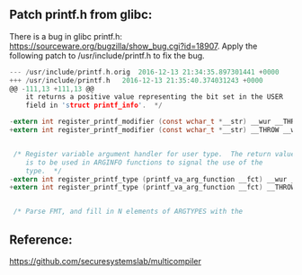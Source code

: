 ## Patch printf.h from glibc:

There is a bug in glibc printf.h: https://sourceware.org/bugzilla/show_bug.cgi?id=18907. Apply the following patch to /usr/include/printf.h to fix the bug.

```c
--- /usr/include/printf.h.orig	2016-12-13 21:34:35.897301441 +0000
+++ /usr/include/printf.h	2016-12-13 21:35:40.374031243 +0000
@@ -111,13 +111,13 @@
    it returns a positive value representing the bit set in the USER
    field in 'struct printf_info'.  */

-extern int register_printf_modifier (const wchar_t *__str) __wur __THROW;
+extern int register_printf_modifier (const wchar_t *__str) __THROW __wur;


 /* Register variable argument handler for user type.  The return value
    is to be used in ARGINFO functions to signal the use of the
    type.  */
-extern int register_printf_type (printf_va_arg_function __fct) __wur __THROW;
+extern int register_printf_type (printf_va_arg_function __fct) __THROW __wur;


 /* Parse FMT, and fill in N elements of ARGTYPES with the
```

## Reference:

https://github.com/securesystemslab/multicompiler